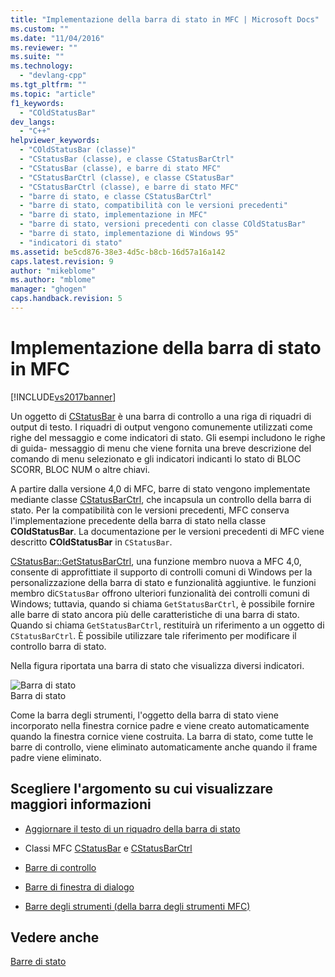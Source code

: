 ```yaml
---
title: "Implementazione della barra di stato in MFC | Microsoft Docs"
ms.custom: ""
ms.date: "11/04/2016"
ms.reviewer: ""
ms.suite: ""
ms.technology: 
  - "devlang-cpp"
ms.tgt_pltfrm: ""
ms.topic: "article"
f1_keywords: 
  - "COldStatusBar"
dev_langs: 
  - "C++"
helpviewer_keywords: 
  - "COldStatusBar (classe)"
  - "CStatusBar (classe), e classe CStatusBarCtrl"
  - "CStatusBar (classe), e barre di stato MFC"
  - "CStatusBarCtrl (classe), e classe CStatusBar"
  - "CStatusBarCtrl (classe), e barre di stato MFC"
  - "barre di stato, e classe CStatusBarCtrl"
  - "barre di stato, compatibilità con le versioni precedenti"
  - "barre di stato, implementazione in MFC"
  - "barre di stato, versioni precedenti con classe COldStatusBar"
  - "barre di stato, implementazione di Windows 95"
  - "indicatori di stato"
ms.assetid: be5cd876-38e3-4d5c-b8cb-16d57a16a142
caps.latest.revision: 9
author: "mikeblome"
ms.author: "mblome"
manager: "ghogen"
caps.handback.revision: 5
---
```

# Implementazione della barra di stato in MFC
[!INCLUDE[vs2017banner](../assembler/inline/includes/vs2017banner.md)]

Un oggetto di [CStatusBar](../mfc/reference/cstatusbar-class.md) è una barra di controllo a una riga di riquadri di output di testo.  I riquadri di output vengono comunemente utilizzati come righe del messaggio e come indicatori di stato.  Gli esempi includono le righe di guida\- messaggio di menu che viene fornita una breve descrizione del comando di menu selezionato e gli indicatori indicanti lo stato di BLOC SCORR, BLOC NUM o altre chiavi.  
  
 A partire dalla versione 4,0 di MFC, barre di stato vengono implementate mediante classe [CStatusBarCtrl](../mfc/reference/cstatusbarctrl-class.md), che incapsula un controllo della barra di stato.  Per la compatibilità con le versioni precedenti, MFC conserva l'implementazione precedente della barra di stato nella classe **COldStatusBar**.  La documentazione per le versioni precedenti di MFC viene descritto **COldStatusBar** in `CStatusBar`.  
  
 [CStatusBar::GetStatusBarCtrl](../Topic/CStatusBar::GetStatusBarCtrl.md), una funzione membro nuova a MFC 4,0, consente di approfittiate il supporto di controlli comuni di Windows per la personalizzazione della barra di stato e funzionalità aggiuntive.  le funzioni membro di`CStatusBar` offrono ulteriori funzionalità dei controlli comuni di Windows; tuttavia, quando si chiama `GetStatusBarCtrl`, è possibile fornire alle barre di stato ancora più delle caratteristiche di una barra di stato.  Quando si chiama `GetStatusBarCtrl`, restituirà un riferimento a un oggetto di `CStatusBarCtrl`.  È possibile utilizzare tale riferimento per modificare il controllo barra di stato.  
  
 Nella figura riportata una barra di stato che visualizza diversi indicatori.  
  
 ![Barra di stato](../mfc/media/vc37dy1.png "vc37DY1")  
Barra di stato  
  
 Come la barra degli strumenti, l'oggetto della barra di stato viene incorporato nella finestra cornice padre e viene creato automaticamente quando la finestra cornice viene costruita.  La barra di stato, come tutte le barre di controllo, viene eliminato automaticamente anche quando il frame padre viene eliminato.  
  
## Scegliere l'argomento su cui visualizzare maggiori informazioni  
  
-   [Aggiornare il testo di un riquadro della barra di stato](../mfc/updating-the-text-of-a-status-bar-pane.md)  
  
-   Classi MFC [CStatusBar](../mfc/reference/cstatusbar-class.md) e [CStatusBarCtrl](../mfc/reference/cstatusbarctrl-class.md)  
  
-   [Barre di controllo](../mfc/control-bars.md)  
  
-   [Barre di finestra di dialogo](../mfc/dialog-bars.md)  
  
-   [Barre degli strumenti \(della barra degli strumenti MFC\)](../mfc/mfc-toolbar-implementation.md)  
  
## Vedere anche  
 [Barre di stato](../mfc/status-bars.md)